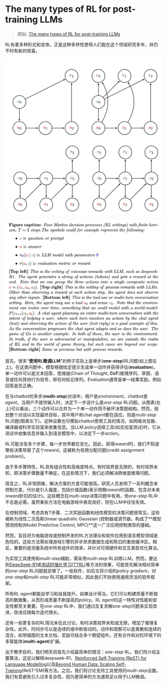 # The many types of RL for post-training LLMs

> 原贴: [The many types of RL for post-training LLMs](https://x.com/NandoDF/status/1916835195992277281)

RL有着多种形式和变体。正是这种多样性使得人们能在这个领域研究多年，并仍不时有新的惊喜。

![RL settings_img.jpg](../src/RL%20settings_img.jpg)

![RL settings_txt.jpg](../src/RL%20settings_txt.jpg)

首先，很多"**使用RL微调LLM**"的例子实际上是单步(**one-step**)RL问题(如上图左上)。在这类问题中，模型根据给定提示生成单一动作并获得评估(**evaluation**)。单一动作可以是文本回答、思维链(Chain of Thought, **CoT**)推理序列、草图、语音或任何其他行为信号，即任何标记序列。*Evaluation*通常是单一结果奖励，例如回答是否正确。

在与chatbot的多步(**multi-step**)对话中，用户是*environment*，chatbot是*agent*。当用户不提供输入时，决定下一步说什么是*one-step* RL问题。从图表(左上)可以看出，三个动作可以合并为一个单一动作而不破坏决策图结构。然而，规划整个对话以实现最终目标，其中用户和chat *agent*都在适应，则是*multi-step* RL问题(图表左下)。这种设置也可模拟chatbot使用工具的情况，如网络浏览器、编译器或科学实验室来收集信息。当LLM *policy*选择工具(如实验室测试)时，它从测试中收集信息并输入到语言模型中，以决定下一步*action*。

RL可能涉及多个步骤，每一步世界都在变化。因此，获得*reward*时，我们不知道哪些决策导致了这个*reward*。这被称为信用分配问题(credit assignment problem)。

由于多步骤特性，RL具有组合性和高维度特点。有时视界是无限的，有时视界未知，即决策步骤数量不确定。在这些情况下，我们必须解决跨维度推理问题。

简言之，RL非常困难，解决方案的方差可能很高。研究人员发明了一系列概念来控制方差，代价是引入偏差，包括价值函数(表示预期*reward*的函数，包含对未来*reward*折扣的估计)。这些概念在*multi-step*决策问题中有用，但*one-step* RL中不总是必需。虽然某些方法在电脑游戏中表现良好，但在LLM中往往失效。

在控制领域，考虑具有T步骤、二次奖励函数和线性模型的决策问题很常见。这些被称为线性二次高斯(linear quadratic Gaussian )控制器或调节器，构成了**模型预测控制(Model Predictive Control, MPC)**这一广泛应用控制类型的基础。

然而，盲目将为电脑游戏或控制开发的RL方法理论和软件应用到语言模型领域是危险的。这些方法需处理游戏引擎的异步昂贵数据生成和陈旧的重放缓冲区。相反，重要的是测量系统中所有组件的效率，并针对可用硬件和交互类型优化算法。

为实现工具使用和*multi-step*辅助，需采用*multi-step* RL训练LLM。然而，要达到[DeepSeek-R1](https://arxiv.org/abs/2501.12948)或[测试时强化学习(TTRL)](https://arxiv.org/pdf/2504.16084)等方法的效果，可能首先解决相对简单的*one-step* RL问题就足够了。一些软件，如后文将介绍的*policy gradient*，对*one-step*和*multi-step* RL可能非常相似，因此我们不妨使用通用灵活的软件框架。

所有RL *agent*都能自学习和自我提升。如果设计得当，它们可以构建质量不断提高的数据集，从而形成质量不断提高的*policy*。RL *agent*的这一特性对性能和安全性都至关重要。在*one-step* RL中，我们通过反复求解*one-step*问题来实现改进，改进应随每次迭代增长。

还有一些更复杂的RL情况未在此讨论。有时决策视界未知或无限，增加了推理复杂性。此外，时间步可以是连续的或中断驱动的。动作和观察可以是离散和连续的混合，如带插图的文本文档，奖励可结合多个期望组件。还有合作和对抗环境下的多智能体(**multi-agent**)扩展。

出于教学目的，我们明天将首先介绍最简单的情况：*one-step* RL。我们将介绍主要算法，这足以解释deepseek-R1、[Reinforced Self-Training (ReST) for Language Modelling](https://arxiv.org/abs/2308.08998)以及[Beyond Human Data: Scaling Self-Training](https://arxiv.org/abs/2312.06585)(ReST^EM)等方法。之后，我们将讨论支持工具使用的*multi-step*设置。我们有意避免引入过多复杂性，因为更简单的方法通常足以用于LLM微调。


